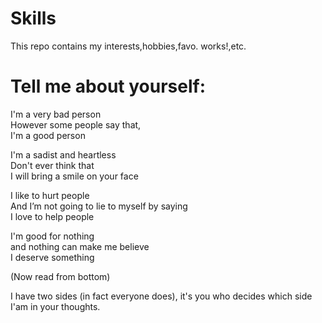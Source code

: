 # Skills
This repo contains my interests,hobbies,favo. works!,etc.

# Tell me about yourself:

I'm a very bad person  
However some people say that,  
I'm a good person

I'm a sadist and heartless  
Don't ever think that  
I will bring a smile on your face

I like to hurt people  
And I’m not going to lie to myself by saying  
I love to help people

I'm good for nothing  
and nothing can make me believe  
I deserve something

(Now read from bottom)

I have two sides (in fact everyone does), it's you who decides which side I'am in your thoughts.

